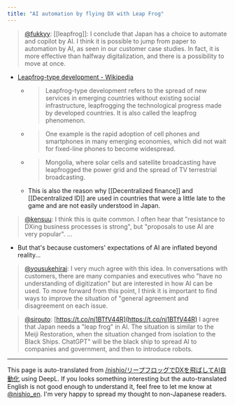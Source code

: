 ```yaml
---
title: "AI automation by flying DX with Leap Frog"
---
```


> [@fukkyy](https://twitter.com/fukkyy/status/1686890251347001344?s=20): [[leapfrog]]: I conclude that Japan has a choice to automate and copilot by AI. I think it is possible to jump from paper to automation by AI, as seen in our customer case studies. In fact, it is more effective than halfway digitalization, and there is a possibility to move at once.
- [Leapfrog-type development - Wikipedia](https://ja.wikipedia.org/wiki/リープフロッグ型発展)
    - > Leapfrog-type development refers to the spread of new services in emerging countries without existing social infrastructure, leapfrogging the technological progress made by developed countries. It is also called the leapfrog phenomenon.
    - > One example is the rapid adoption of cell phones and smartphones in many emerging economies, which did not wait for fixed-line phones to become widespread.
    - > Mongolia, where solar cells and satellite broadcasting have leapfrogged the power grid and the spread of TV terrestrial broadcasting.
    - This is also the reason why [[Decentralized finance]] and [[Decentralized ID]] are used in countries that were a little late to the game and are not easily understood in Japan.

> [@kensuu](https://twitter.com/kensuu/status/1686912477806854146?s=20): I think this is quite common. I often hear that "resistance to DXing business processes is strong", but "proposals to use AI are very popular". ...
- But that's because customers' expectations of AI are inflated beyond reality...

> [@yousukehirai](https://twitter.com/yousukehirai/status/1686920448494469120?s=20): I very much agree with this idea.
> In conversations with customers, there are many companies and executives who "have no understanding of digitization" but are interested in how AI can be used.
> To move forward from this point, I think it is important to find ways to improve the situation of "general agreement and disagreement on each issue.

> [@sirouto](https://twitter.com/sirouto/status/1687084567927373826?s=20): [https://t.co/nj1BTfV44R](https://t.co/nj1BTfV44R)
> I agree that Japan needs a "leap frog" in AI. The situation is similar to the Meiji Restoration, when the situation changed from isolation to the Black Ships. ChatGPT" will be the black ship to spread AI to companies and government, and then to introduce robots.





---
This page is auto-translated from [/nishio/リープフロッグでDXを飛ばしてAI自動化](https://scrapbox.io/nishio/リープフロッグでDXを飛ばしてAI自動化) using DeepL. If you looks something interesting but the auto-translated English is not good enough to understand it, feel free to let me know at [@nishio_en](https://twitter.com/nishio_en). I'm very happy to spread my thought to non-Japanese readers.